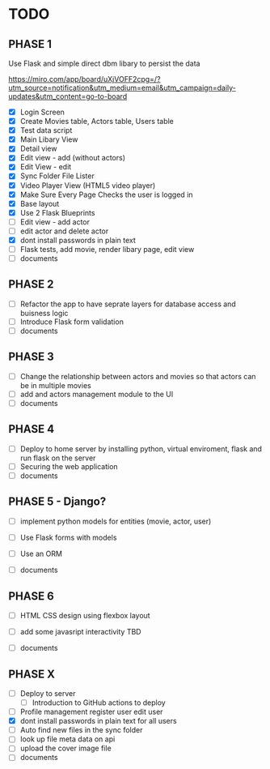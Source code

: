 # TODO
## PHASE 1

Use Flask and simple direct dbm libary to persist the data

https://miro.com/app/board/uXjVOFF2cpg=/?utm_source=notification&utm_medium=email&utm_campaign=daily-updates&utm_content=go-to-board

- [x] Login Screen
- [x] Create Movies table, Actors table, Users table
- [x] Test data script
- [x] Main Libary View
- [x] Detail view
- [x] Edit view - add (without actors)
- [x] Edit View - edit
- [x] Sync Folder File Lister
- [x] Video Player View (HTML5 video player)
- [x] Make Sure Every Page Checks the user is logged in 
- [x] Base layout
- [x] Use 2 Flask Blueprints
- [ ] Edit view - add actor
- [ ] edit actor and delete actor
- [x] dont install passwords in plain text
- [ ] Flask tests,  add movie, render libary page, edit view
- [ ] documents

## PHASE 2

- [ ] Refactor the app to have seprate layers for database access and buisness logic
- [ ] Introduce Flask form validation
- [ ] documents

## PHASE 3

- [ ] Change the relationship between actors and movies so that actors can be in multiple movies
- [ ] add and actors management module to the UI
- [ ] documents

## PHASE 4

- [ ] Deploy to home server by installing python, virtual enviroment, flask and run flask on the server
- [ ] Securing the web application
- [ ] documents

## PHASE 5 - Django?

- [ ] implement python models for entities (movie, actor, user)
- [ ] Use Flask forms with models 
- [ ] Use an ORM
- [ ] documents







## PHASE 6

- [ ] HTML CSS design using flexbox layout
- [ ] add some javasript interactivity TBD
- [ ] documents


## PHASE X

- [ ] Deploy to server
  - [ ] Introduction to GitHub actions to deploy
- [ ] Profile management register user edit user
- [x] dont install passwords in plain text for all users
- [ ] Auto find new files in the sync folder
- [ ] look up file meta data on api
- [ ] upload the cover image file
- [ ] documents
